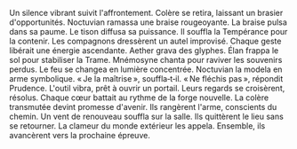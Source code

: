 Un silence vibrant suivit l'affrontement.
Colère se retira, laissant un brasier d'opportunités.
Noctuvian ramassa une braise rougeoyante.
La braise pulsa dans sa paume.
Le tison diffusa sa puissance.
Il souffla la Tempérance pour la contenir.
Les compagnons dressèrent un autel improvisé.
Chaque geste libérait une énergie ascendante.
Aether grava des glyphes.
Élan frappa le sol pour stabiliser la Trame.
Mnémosyne chanta pour raviver les souvenirs perdus.
Le feu se changea en lumière concentrée.
Noctuvian la modela en arme symbolique.
« Je la maîtrise », souffla‑t‑il.
« Ne fléchis pas », répondit Prudence.
L'outil vibra, prêt à ouvrir un portail.
Leurs regards se croisèrent, résolus.
Chaque cœur battait au rythme de la forge nouvelle.
La colère transmutée devint promesse d'avenir.
Ils rangèrent l'arme, conscients du chemin.
Un vent de renouveau souffla sur la salle.
Ils quittèrent le lieu sans se retourner.
La clameur du monde extérieur les appela.
Ensemble, ils avancèrent vers la prochaine épreuve.
